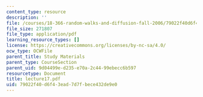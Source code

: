 ```yaml
---
content_type: resource
description: ''
file: /courses/18-366-random-walks-and-diffusion-fall-2006/79022f40d6f43ead7d7fbece432de9e0_lecture17.pdf
file_size: 271807
file_type: application/pdf
learning_resource_types: []
license: https://creativecommons.org/licenses/by-nc-sa/4.0/
ocw_type: OCWFile
parent_title: Study Materials
parent_type: CourseSection
parent_uid: 9d04499e-d235-e70a-2c44-99ebecc6b597
resourcetype: Document
title: lecture17.pdf
uid: 79022f40-d6f4-3ead-7d7f-bece432de9e0
---
```

